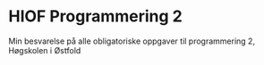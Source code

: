 # HIOF Programmering 2

Min besvarelse på alle obligatoriske oppgaver til programmering 2, Høgskolen i Østfold
